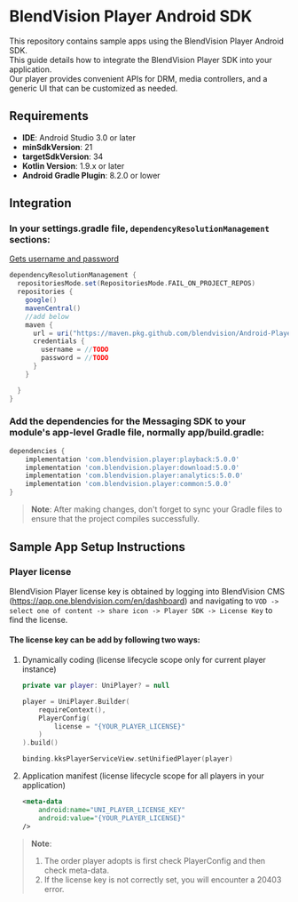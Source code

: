 # BlendVision Player Android SDK

This repository contains sample apps using the BlendVision Player Android SDK.  
This guide details how to integrate the BlendVision Player SDK into your application.  
Our player provides convenient APIs for DRM, media controllers, and a generic UI that can be customized as needed.

## Requirements

- **IDE**: Android Studio 3.0 or later
- **minSdkVersion**: 21
- **targetSdkVersion**: 34
- **Kotlin Version**: 1.9.x or later
- **Android Gradle Plugin**: 8.2.0 or lower

## Integration

### In your settings.gradle file, `dependencyResolutionManagement` sections:
[Gets username and password](https://github.com/BlendVision/Android-Player-SDK/wiki/Android%E2%80%90Player%E2%80%90SDK-pull-credentials)
```groovy
dependencyResolutionManagement {
  repositoriesMode.set(RepositoriesMode.FAIL_ON_PROJECT_REPOS)
  repositories {
    google()
    mavenCentral()
    //add below
    maven {
      url = uri("https://maven.pkg.github.com/blendvision/Android-Player-SDK")
      credentials {
        username = //TODO
        password = //TODO
      }
    }

  }
}
```

### Add the dependencies for the Messaging SDK to your module's app-level Gradle file, normally app/build.gradle:

```groovy
dependencies {
    implementation 'com.blendvision.player:playback:5.0.0'
    implementation 'com.blendvision.player:download:5.0.0'
    implementation 'com.blendvision.player:analytics:5.0.0'
    implementation 'com.blendvision.player:common:5.0.0'
}
```

> **Note**: After making changes, don't forget to sync your Gradle files to ensure that the project
> compiles successfully.

## Sample App Setup Instructions

### Player license
BlendVision Player license key is obtained by logging into BlendVision CMS (https://app.one.blendvision.com/en/dashboard) and navigating to `VOD -> select one of content -> share icon -> Player SDK -> License Key` to find the license.

#### The license key can be add by following two ways:
1. Dynamically coding (license lifecycle scope only for current player instance)
    ```kotlin
    private var player: UniPlayer? = null
    
    player = UniPlayer.Builder(
        requireContext(),
        PlayerConfig(
            license = "{YOUR_PLAYER_LICENSE}"
        )
    ).build()
    
    binding.kksPlayerServiceView.setUnifiedPlayer(player)
    ```
2. Application manifest (license lifecycle scope for all players in your application)
    ```xml
    <meta-data 
        android:name="UNI_PLAYER_LICENSE_KEY" 
        android:value="{YOUR_PLAYER_LICENSE}"
    />
    ```

> **Note**:
>   1. The order player adopts is first check PlayerConfig and then check meta-data.
>   2. If the license key is not correctly set, you will encounter a 20403 error.

